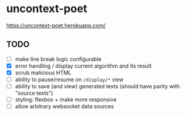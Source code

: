 # uncontext-poet

https://uncontext-poet.herokuapp.com/

## TODO

- [ ] make line break logic configurable
- [x] error handling / display current algorithm and its result
- [x] scrub malicious HTML
- [ ] ability to pause/resume on `/display/*` view
- [ ] ability to save (and view) generated texts (should have parity with "source texts")
- [ ] styling: flexbox + make more responsive
- [ ] allow arbitrary websocket data sources
